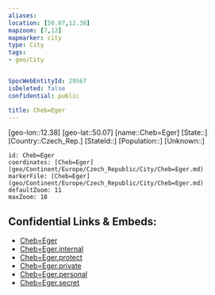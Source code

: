 ```yaml
---
aliases: 
location: [50.07,12.38]
mapzoom: [7,12] 
mapmarker: city 
type: City
tags:
- geo/City


SpocWebEntityId: 29567
isDeleted: false
confidential: public

title: Cheb=Eger
---
```

[geo-lon::12.38]
[geo-lat::50.07]
[name::Cheb=Eger]
[State::]
[Country::Czech_Rep.]
[StateId::]
[Population::]
[Unknown::]


```leaflet
id: Cheb=Eger
coordinates: [Cheb=Eger](geo/Continent/Europe/Czech_Republic/City/Cheb=Eger.md)
markerFile: [Cheb=Eger](geo/Continent/Europe/Czech_Republic/City/Cheb=Eger.md)
defaultZoom: 11 
maxZoom: 18
```


## Confidential Links & Embeds: 
- [Cheb=Eger](../../../../../../_public/geo/Continent/Europe/Czech_Republic/City/Cheb=Eger.md) 
- [Cheb=Eger.internal](../../../../../../_internal/geo/Continent/Europe/Czech_Republic/City/Cheb=Eger.internal.md) 
- [Cheb=Eger.protect](../../../../../../_protect/geo/Continent/Europe/Czech_Republic/City/Cheb=Eger.protect.md) 
- [Cheb=Eger.private](../../../../../../_private/geo/Continent/Europe/Czech_Republic/City/Cheb=Eger.private.md) 
- [Cheb=Eger.personal](../../../../../../_personal/geo/Continent/Europe/Czech_Republic/City/Cheb=Eger.personal.md) 
- [Cheb=Eger.secret](../../../../../../_secret/geo/Continent/Europe/Czech_Republic/City/Cheb=Eger.secret.md) 
